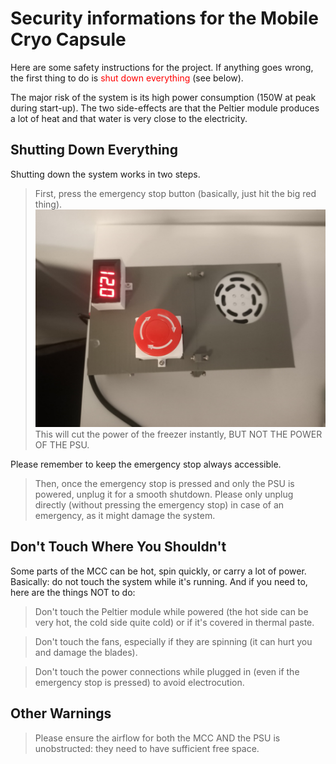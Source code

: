 # Security informations for the Mobile Cryo Capsule

Here are some safety instructions for the project. If anything goes wrong, the first thing to do is <span style="color:red">shut down everything</span> (see below).

The major risk of the system is its high power consumption (150W at peak during start-up). The two side-effects are that the Peltier module produces a lot of heat and that water is very close to the electricity.

## Shutting Down Everything
Shutting down the system works in two steps.
> First, press the emergency stop button (basically, just hit the big red thing). ![emergency](Media/PSU/PSU.jpeg) This will cut the power of the freezer instantly, BUT NOT THE POWER OF THE PSU.

Please remember to keep the emergency stop always accessible.

> Then, once the emergency stop is pressed and only the PSU is powered, unplug it for a smooth shutdown.
Please only unplug directly (without pressing the emergency stop) in case of an emergency, as it might damage the system.

## Don't Touch Where You Shouldn't
Some parts of the MCC can be hot, spin quickly, or carry a lot of power. Basically: do not touch the system while it's running. And if you need to, here are the things NOT to do:

> Don't touch the Peltier module while powered (the hot side can be very hot, the cold side quite cold) or if it's covered in thermal paste.

> Don't touch the fans, especially if they are spinning (it can hurt you and damage the blades).

> Don't touch the power connections while plugged in (even if the emergency stop is pressed) to avoid electrocution.

## Other Warnings
> Please ensure the airflow for both the MCC AND the PSU is unobstructed: they need to have sufficient free space.